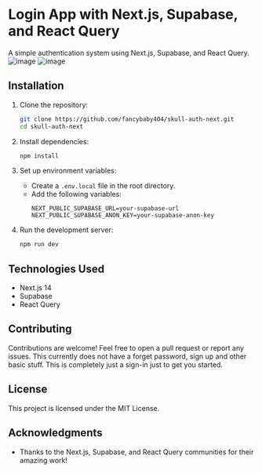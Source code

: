 # Login App with Next.js, Supabase, and React Query

A simple authentication system using Next.js, Supabase, and React Query.
![image](https://github.com/fancybaby404/next-reactquery-supabase-boilerplate-signin/assets/53817791/ee333386-ab94-42b4-ad7b-1c5fdb62bb8a)
![image](https://github.com/fancybaby404/next-reactquery-supabase-boilerplate-signin/assets/53817791/d0b46bf5-0685-41bb-b2cc-514c5fd7fd67)

## Installation

1. Clone the repository:
   ```bash
   git clone https://github.com/fancybaby404/skull-auth-next.git
   cd skull-auth-next
   ```

2. Install dependencies:
   ```bash
   npm install
   ```

3. Set up environment variables:
   - Create a `.env.local` file in the root directory.
   - Add the following variables:
     ```
     NEXT_PUBLIC_SUPABASE_URL=your-supabase-url
     NEXT_PUBLIC_SUPABASE_ANON_KEY=your-supabase-anon-key
     ```

4. Run the development server:
   ```bash
   npm run dev
   ```

## Technologies Used

- Next.js 14
- Supabase
- React Query

## Contributing

Contributions are welcome! Feel free to open a pull request or report any issues. This currently does not have a forget password, sign up and other basic stuff. This is completely just a sign-in just to get you started.

## License

This project is licensed under the MIT License.

## Acknowledgments

- Thanks to the Next.js, Supabase, and React Query communities for their amazing work!
